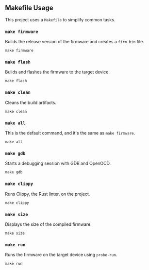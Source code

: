 ## Makefile Usage

This project uses a `Makefile` to simplify common tasks.

### `make firmware`

Builds the release version of the firmware and creates a `firm.bin` file.

```
make firmware
```

### `make flash`

Builds and flashes the firmware to the target device.

```
make flash
```

### `make clean`

Cleans the build artifacts.

```
make clean
```

### `make all`

This is the default command, and it's the same as `make firmware`.

```
make all
```

### `make gdb`

Starts a debugging session with GDB and OpenOCD.

```
make gdb
```

### `make clippy`

Runs Clippy, the Rust linter, on the project.

```
make clippy
```

### `make size`

Displays the size of the compiled firmware.

```
make size
```

### `make run`

Runs the firmware on the target device using `probe-run`.

```
make run
```
